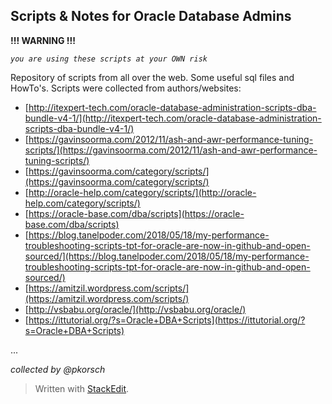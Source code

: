 ## Scripts & Notes for Oracle Database Admins

**!!! WARNING !!!**  

*`you are using these scripts at your OWN risk`*

Repository of scripts from all over the web. Some useful sql files and HowTo's. Scripts were collected from authors/websites:

 - [http://itexpert-tech.com/oracle-database-administration-scripts-dba-bundle-v4-1/](http://itexpert-tech.com/oracle-database-administration-scripts-dba-bundle-v4-1/)
 - [https://gavinsoorma.com/2012/11/ash-and-awr-performance-tuning-scripts/](https://gavinsoorma.com/2012/11/ash-and-awr-performance-tuning-scripts/)
 - [https://gavinsoorma.com/category/scripts/](https://gavinsoorma.com/category/scripts/)
 - [http://oracle-help.com/category/scripts/](http://oracle-help.com/category/scripts/)
 - [https://oracle-base.com/dba/scripts](https://oracle-base.com/dba/scripts)
 - [https://blog.tanelpoder.com/2018/05/18/my-performance-troubleshooting-scripts-tpt-for-oracle-are-now-in-github-and-open-sourced/](https://blog.tanelpoder.com/2018/05/18/my-performance-troubleshooting-scripts-tpt-for-oracle-are-now-in-github-and-open-sourced/)
 - [https://amitzil.wordpress.com/scripts/](https://amitzil.wordpress.com/scripts/)
 - [http://vsbabu.org/oracle/](http://vsbabu.org/oracle/)
 - [https://ittutorial.org/?s=Oracle+DBA+Scripts](https://ittutorial.org/?s=Oracle+DBA+Scripts)

...

*collected by @pkorsch*

> Written with [StackEdit](https://stackedit.io/).
